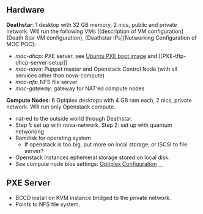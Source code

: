 ## Hardware
__Deathstar__: 1 desktop with 32 GB memory, 2 nics, public and private network. Will run the following VMs ([description of VM configuration](Death Star VM configuration), [Deathstar IPs](Networking Configuration of MOC POC):

* _moc-dhcp_: PXE server, see [Ubuntu PXE boot image](Ubuntu-PXE-boot-image.html) and [[PXE-tftp-dhcp-server-setup]]
* _moc-nova_: Puppet master and Openstack Control Node (with all services other than nova-compute)
* _moc-nfs_: NFS file server
* _moc-gateway_: gateway for NAT'ed compute nodes

__Compute Nodes__: 6 Optiplex desktops with 4 GB ram each, 2 nics, private network. Will run only Openstack compute. 

* nat-ed to the outside world through Deathstar. 
* Step 1: set up with nova-network. Step 2: set up with quantum networking
* Ramdisk for operating system
  * If openstack is too big, put more on local storage, or ISCSI to file server?
* Openstack Instances ephemeral storage stored on local disk.
* See compute node bios settings: [Optiplex Configuration](Optiplex-Configuration.html)
__


## PXE Server
* BCCD install on KVM instance bridged to the private network. 
* Points to NFS file system.
